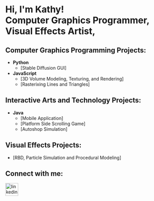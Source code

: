 <h1>Hi, I'm Kathy! <br/>Computer Graphics Programmer, Visual Effects Artist, </h1>

<h2>Computer Graphics Programming Projects:</h2>

- <b>Python</b>
  - [Stable Diffusion GUI]
- <b>JavaScript</b>
  - [3D Volume Modeling, Texturing, and Rendering]
  - [Rasterixing Lines and Triangles]

<h2>Interactive Arts and Technology Projects:</h2>

- <b>Java</b>
  - [Mobile Application]
  - [Platform Side Scrolling Game]
  - [Autoshop Simulation]
 
<h2>Visual Effects Projects:</h2>

- [RBD, Particle Simulation and Procedural Modeling]

<h2>Connect with me:</h2>

[<img src='https://cdn.jsdelivr.net/npm/simple-icons@3.0.1/icons/linkedin.svg' alt='linkedin' height='40'>](https://www.linkedin.com/in/kathy-lee-5277321b5?lipi=urn%3Ali%3Apage%3Ad_flagship3_profile_view_base_contact_details%3B6OSwV%2BptSdOpO5Qx1SauNw%3D%3D/)  


<!--
**joshmadakor1/joshmadakor1** is a ✨ _special_ ✨ repository because its `README.md` (this file) appears on your GitHub profile.

Here are some ideas to get you started:

- 🔭 I’m currently working on ...
- 🌱 I’m currently learning ...
- 👯 I’m looking to collaborate on ...
- 🤔 I’m looking for help with ...
- 💬 Ask me about ...
- 📫 How to reach me: ...
- 😄 Pronouns: ...
- ⚡ Fun fact: ...
-->



